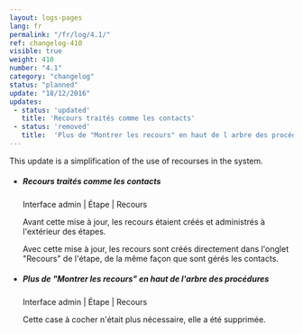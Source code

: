 ```yaml
---
layout: logs-pages
lang: fr
permalink: "/fr/log/4.1/"
ref: changelog-410
visible: true
weight: 410
number: "4.1"
category: "changelog"
status: "planned"
update: "18/12/2016"
updates:
 - status: 'updated'
   title: 'Recours traités comme les contacts'
 - status: 'removed'
   title:  'Plus de "Montrer les recours" en haut de l arbre des procédures'
---
```


<p class="alert alert-warning">This update is a simplification of the use of recourses in the system.</p>
<ul class="list-view">
  <li>
    <h5>Recours traités comme les contacts</h5>
    <p class="meta-data">Interface admin | Étape | Recours</p>
    <p>Avant cette mise à jour, les recours étaient créés et administrés à l'extérieur des étapes.</p>
    <p>Avec cette mise à jour, les recours sont créés directement dans l'onglet "Recours" de l'étape, de la même façon que sont gérés les contacts.</p>
  </li>  
  <li>
    <h5>Plus de "Montrer les recours" en haut de l'arbre des procédures</h5>
    <p class="meta-data">Interface admin | Étape | Recours</p>
    <p>Cette case à cocher n'était plus nécessaire, elle a été supprimée.</p>
  </li>
</ul>
